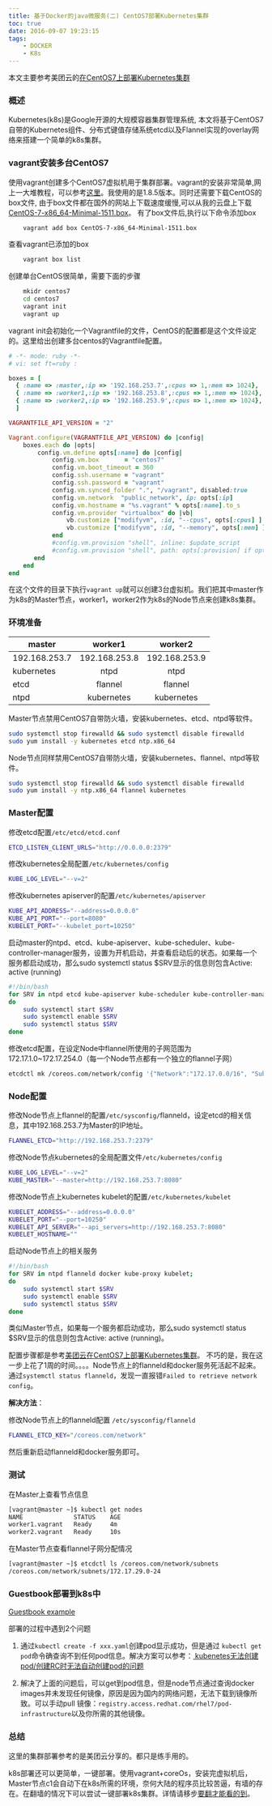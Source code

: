 ```yaml
---
title: 基于Docker的java微服务(二) CentOS7部署Kubernetes集群
toc: true
date: 2016-09-07 19:23:15
tags: 
    - DOCKER
    - K8s
---
```


本文主要参考美团云的[在CentOS7上部署Kubernetes集群](https://mos.meituan.com/library/37/how-to-setup-k8s-cluster-on-CentOS7/)

### 概述

Kubernetes(k8s)是Google开源的大规模容器集群管理系统, 本文将基于CentOS7自带的Kubernetes组件、分布式键值存储系统etcd以及Flannel实现的overlay网络来搭建一个简单的k8s集群。

### vagrant安装多台CentOS7

使用vagrant创建多个CentOS7虚拟机用于集群部署。vagrant的安装非常简单,网上一大堆教程，可以参考[这里](http://www.tuicool.com/articles/miE7vm6)。我使用的是1.8.5版本。同时还需要下载CentOS的box文件,
由于box文件都在国外的网站上下载速度缓慢,可以从我的云盘上下载[CentOS-7-x86_64-Minimal-1511.box](https://pan.baidu.com/s/1jI6T4EE)。
有了box文件后,执行以下命令添加box

```bash
    vagrant add box CentOS-7-x86_64-Minimal-1511.box
```

查看vagrant已添加的box

```bash
    vagrant box list
```

创建单台CentOS很简单，需要下面的步骤

```bash
    mkidr centos7
    cd centos7
    vagrant init
    vagrant up
```

vagrant init会初始化一个Vagrantfile的文件，CentOS的配置都是这个文件设定的。这里给出创建多台centos的Vagrantfile配置。

```ruby
# -*- mode: ruby -*-
# vi: set ft=ruby :

boxes = [
  { :name => :master,:ip => '192.168.253.7',:cpus => 1,:mem => 1024},
  { :name => :worker1,:ip => '192.168.253.8',:cpus => 1,:mem => 1024},
  { :name => :worker2,:ip => '192.168.253.9',:cpus => 1,:mem => 1024},
  ]

VAGRANTFILE_API_VERSION = "2"

Vagrant.configure(VAGRANTFILE_API_VERSION) do |config|
    boxes.each do |opts|
        config.vm.define opts[:name] do |config|
            config.vm.box       = "centos7"
            config.vm.boot_timeout = 360
            config.ssh.username = "vagrant"
            config.ssh.password = "vagrant"
            config.vm.synced_folder ".", "/vagrant", disabled:true
            config.vm.network  "public_network", ip: opts[:ip]
            config.vm.hostname = "%s.vagrant" % opts[:name].to_s
            config.vm.provider "virtualbox" do |vb|
                vb.customize ["modifyvm", :id, "--cpus", opts[:cpus] ] if opts[:cpus]
                vb.customize ["modifyvm", :id, "--memory", opts[:mem] ] if opts[:mem]
            end
            #config.vm.provision "shell", inline: $update_script
            #config.vm.provision "shell", path: opts[:provision] if opts[:provision]
       end
    end
end
```

在这个文件的目录下执行`vagrant up`就可以创建3台虚拟机。我们把其中master作为k8s的Master节点，worker1，worker2作为k8s的Node节点来创建k8s集群。

### 环境准备

| master        | worker1       | worker2      | 
| ------------- |:-------------:|:------------:|
| 192.168.253.7 | 192.168.253.8 |192.168.253.9 |
| kubernetes    | ntpd          |ntpd          |
| etcd          | flannel       |flannel       |
| ntpd          | kubernetes    |kubernetes    |

Master节点禁用CentOS7自带防火墙，安装kubernetes、etcd、ntpd等软件。

```bash
sudo systemctl stop firewalld && sudo systemctl disable firewalld
sudo yum install -y kubernetes etcd ntp.x86_64
```

Node节点同样禁用CentOS7自带防火墙，安装kubernetes、flannel、ntpd等软件。

```bash
sudo systemctl stop firewalld && sudo systemctl disable firewalld
sudo yum install -y ntp.x86_64 flannel kubernetes
```

### Master配置

修改etcd配置`/etc/etcd/etcd.conf`

```bash
ETCD_LISTEN_CLIENT_URLS="http://0.0.0.0:2379"
```

修改kubernetes全局配置`/etc/kubernetes/config`

```bash
KUBE_LOG_LEVEL="--v=2"
```

修改kubernetes apiserver的配置`/etc/kubernetes/apiserver`

```bash
KUBE_API_ADDRESS="--address=0.0.0.0"
KUBE_API_PORT="--port=8080"
KUBELET_PORT="--kubelet_port=10250"
```

启动master的ntpd、etcd、kube-apiserver、kube-scheduler、kube-controller-manager服务，设置为开机启动，并查看启动后的状态。如果每一个服务都启动成功，那么sudo systemctl status $SRV显示的信息则包含Active: active (running)

```bash
#!/bin/bash
for SRV in ntpd etcd kube-apiserver kube-scheduler kube-controller-manager;
do
    sudo systemctl start $SRV
    sudo systemctl enable $SRV
    sudo systemctl status $SRV
done
```

修改etcd配置，在设定Node中flannel所使用的子网范围为172.17.1.0~172.17.254.0（每一个Node节点都有一个独立的flannel子网）

```bash
etcdctl mk /coreos.com/network/config '{"Network":"172.17.0.0/16", "SubnetMin": "172.17.1.0", "SubnetMax": "172.17.254.0"}'
```

### Node配置

修改Node节点上flannel的配置`/etc/sysconfig/`flanneld，设定etcd的相关信息，其中192.168.253.7为Master的IP地址。

```bash
FLANNEL_ETCD="http://192.168.253.7:2379"
```

修改Node节点kubernetes的全局配置文件`/etc/kubernetes/config`

```bash
KUBE_LOG_LEVEL="--v=2"
KUBE_MASTER="--master=http://192.168.253.7:8080"
```

修改Node节点上kubernetes kubelet的配置`/etc/kubernetes/kubelet`

```bash
KUBELET_ADDRESS="--address=0.0.0.0"
KUBELET_PORT="--port=10250"
KUBELET_API_SERVER="--api_servers=http://192.168.253.7:8080"
KUBELET_HOSTNAME=""
```

启动Node节点上的相关服务
```bash
#!/bin/bash
for SRV in ntpd flanneld docker kube-proxy kubelet;
do
    sudo systemctl start $SRV
    sudo systemctl enable $SRV
    sudo systemctl status $SRV
done
```

类似Master节点，如果每一个服务都启动成功，那么sudo systemctl status $SRV显示的信息则包含Active: active (running)。

配置步骤都是参考[美团云在CentOS7上部署Kubernetes集群](https://mos.meituan.com/library/37/how-to-setup-k8s-cluster-on-CentOS7/)。
不巧的是，我在这一步上花了1周的时间。。。。Node节点上的flanneld和docker服务死活起不起来。
通过`systemctl status flanneld`，发现一直报错`Failed to retrieve network config`。

**解决方法**：

修改Node节点上的flanneld配置 `/etc/sysconfig/flanneld `

```bash
FLANNEL_ETCD_KEY="/coreos.com/network"
```

然后重新启动flanneld和docker服务即可。

### 测试

在Master上查看节点信息

```bash
[vagrant@master ~]$ kubectl get nodes
NAME              STATUS    AGE
worker1.vagrant   Ready     4m
worker2.vagrant   Ready     10s
```

在Master节点查看flannel子网分配情况

```bash
[vagrant@master ~]$ etcdctl ls /coreos.com/network/subnets
/coreos.com/network/subnets/172.17.29.0-24
```

### Guestbook部署到k8s中

[Guestbook example](https://github.com/kubernetes/kubernetes/blob/release-1.2/examples/guestbook/README.md)

部署的过程中遇到2个问题

1. 通过`kubectl create -f xxx.yaml`创建pod显示成功，但是通过 `kubectl get pod`命令确查询不到任何pod信息。解决方案可以参考：[ kubenetes无法创建pod/创建RC时无法自动创建pod的问题](http://www.voidcn.com/blog/jinzhencs/article/p-5975011.html)

2. 解决了上面的问题后，可以get到pod信息，但是node节点通过查询docker images并未发现任何镜像，原因是因为国内的网络问题，无法下载到镜像所致。可以手动pull
镜像：`registry.access.redhat.com/rhel7/pod-infrastructure`以及你所需的其他镜像。

### 总结

这里的集群部署参考的是美团云分享的。都只是练手用的。

k8s部署还可以更简单，一键部署。使用vagrant+coreOs，安装完虚拟机后，Master节点c1会自动下在k8s所需的环境，奈何大陆的程序员比较苦逼，有墙的存在。在翻墙的情况下可以尝试一键部署k8s集群。详情请移步[要翻才能看的到](https://coreos.com/kubernetes/docs/latest/kubernetes-on-vagrant.html)。
